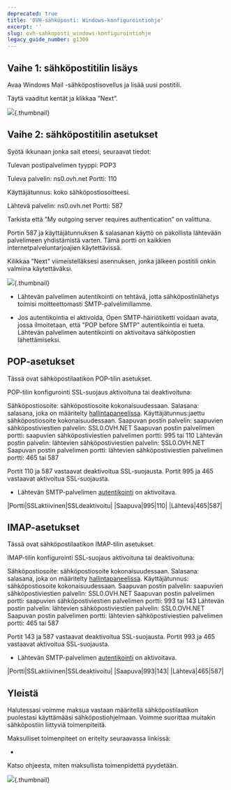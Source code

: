 ```yaml
---
deprecated: true
title: 'OVH-sähköposti: Windows-konfigurointiohje'
excerpt: ''
slug: ovh-sahkoposti_windows-konfigurointiohje
legacy_guide_number: g1300
---
```



## Vaihe 1: sähköpostitilin lisäys
Avaa Windows Mail -sähköpostisovellus ja lisää uusi postitili.

Täytä vaaditut kentät ja klikkaa ”Next”.

![](images/img_1268.jpg){.thumbnail}


## Vaihe 2: sähköpostitilin asetukset
Syötä ikkunaan jonka sait eteesi, seuraavat tiedot:

Tulevan postipalvelimen tyyppi: POP3

Tuleva palvelin: ns0.ovh.net
Portti: 110

Käyttäjätunnus: koko sähköpostiosoitteesi.

Lähtevä palvelin: ns0.ovh.net
Portti: 587

Tarkista että ”My outgoing server requires authentication” on valittuna.

Portin 587 ja käyttäjätunnuksen & salasanan käyttö on pakollista lähtevään palvelimeen yhdistämistä varten. Tämä portti on kaikkien internetpalveluntarjoajien käytettävissä.

Kilikkaa ”Next” viimeistelläksesi asennuksen, jonka jälkeen postitili onkin valmiina käytettäväksi.

![](images/img_1269.jpg){.thumbnail}

- Lähtevän palvelimen autentikointi on tehtävä, jotta sähköpostinlähetys toimisi moitteettomasti SMTP-palvelimillamme.

- Jos autentikointia ei aktivoida, Open SMTP-häiriötiketti voidaan avata, jossa ilmoitetaan, että "POP before SMTP" autentikointia ei tueta. Lähtevän palvelimen autentikointi on aktivoitava sähköpostien lähettämiseksi.




## POP-asetukset
Tässä ovat sähköpostilaatikon POP-tilin asetukset.

POP-tilin konfigurointi SSL-suojaus aktivoituna tai deaktivoituna: 

Sähköpostiosoite: sähköpostiosoite kokonaisuudessaan.
Salasana: salasana, joka on määritelty [hallintapaneelissa](https://www.ovh.com/auth/?action=gotomanager&from=https://www.ovh.ie/&ovhSubsidiary=ie).
Käyttäjätunnus:jaettu sähköpostiosoite kokonaisuudessaan.
Saapuvan postin palvelin: saapuvien sähköpostiviestien palvelin: SSL0.OVH.NET
Saapuvan postin palvelimen portti: saapuvien sähköpostiviestien palvelimen portti: 995 tai 110
Lähtevän postin palvelin: lähtevien sähköpostiviestien palvelin: SSL0.OVH.NET
Saapuvan postin palvelimen portti: lähtevien sähköpostiviestien palvelimen portti: 465 tai 587

Portit 110 ja 587 vastaavat deaktivoitua SSL-suojausta.
Portit 995 ja 465 vastaavat  aktivoitua SSL-suojausta.


- Lähtevän SMTP-palvelimen [autentikointi](#configuration_de_windows_mail_partie_2_parametre_du_compte_e-mail) on aktivoitava.


|Portti|SSLaktiivinen|SSLdeaktivoitu|
|Saapuva|995|110|
|Lähtevä|465|587|




## IMAP-asetukset
Tässä ovat sähköpostilaatikon IMAP-tilin asetukset.

IMAP-tilin konfigurointi SSL-suojaus aktivoituna tai deaktivoituna: 

Sähköpostiosoite: sähköpostiosoite kokonaisuudessaan.
Salasana: salasana, joka on määritelty [hallintapaneelissa](https://www.ovh.com/auth/?action=gotomanager&from=https://www.ovh.ie/&ovhSubsidiary=ie).
Käyttäjätunnus: sähköpostiosoite kokonaisuudessaan.
Saapuvan postin palvelin: saapuvien sähköpostiviestien palvelin: SSL0.OVH.NET
Saapuvan postin palvelimen portti: saapuvien sähköpostiviestien palvelimen portti: 993 tai 143
Lähtevän postin palvelin: lähtevien sähköpostiviestien palvelin: SSL0.OVH.NET
Saapuvan postin palvelimen portti: lähtevien sähköpostiviestien palvelimen portti: 465 tai 587

Portit 143 ja 587 vastaavat deaktivoitua SSL-suojausta.
Portit 993 ja 465 vastaavat  aktivoitua SSL-suojausta.


- Lähtevän SMTP-palvelimen [autentikointi](#configuration_de_windows_mail_partie_2_parametre_du_compte_e-mail) on aktivoitava.


|Portti|SSLaktiivinen|SSLdeaktivoitu|
|Saapuva|993|143|
|Lähtevä|465|587|




## Yleistä
Halutessasi voimme maksua vastaan määritellä sähköpostilaatikon puolestasi käyttämääsi sähköpostiohjelmaan. Voimme suorittaa muitakin sähköpostiin liittyviä toimenpiteitä.

Maksulliset toimenpiteet on eritelty seuraavassa linkissä:


- []({legacy}1683)


Katso ohjeesta, miten maksullista toimenpidettä pyydetään.

![](images/img_2508.jpg){.thumbnail}

